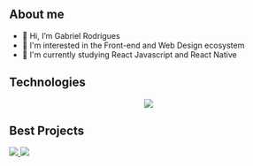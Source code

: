   ## About me
   
   <div>
    <ul>
      <li>👋 Hi, I’m Gabriel Rodrigues</li> 
      <li>👀 I'm interested in the Front-end and Web Design ecosystem</li>
      <li>🌱 I'm currently studying React Javascript and React Native</li>
    </ul>
  </div>
  
   ## Technologies
   
  <p align="center">
    <img src="https://raw.githubusercontent.com/ogabrielrodrigues/.github/main/TECHNOLOGIES.svg" align="center"/>
  </p>
  
  ## Best Projects
  <div>
      <a href="https://github.com/ogabrielrodrigues/sycko-web" target="_blank">
         <img src="https://raw.githubusercontent.com/ogabrielrodrigues/.github/main/SYCKO.svg"/>
      </a>
      <a href="https://github.com/ogabrielrodrigues/letmeask" target="_blank">
         <img src="https://raw.githubusercontent.com/ogabrielrodrigues/.github/main/LETMEASK.svg"/>
      </a>
  </div>
  
  
  
  




